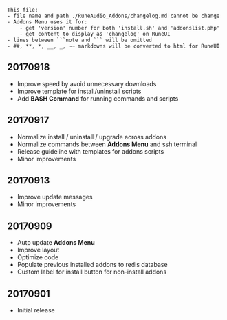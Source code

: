 ```note  
This file: 
- file name and path ./RuneAudio_Addons/changelog.md cannot be change
- Addons Menu uses it for:
    - get 'version' number for both 'install.sh' and 'addonslist.php'
    - get content to display as 'changelog' on RuneUI
- lines between ```note and ``` will be omitted
- ##, **, *, __, _, ~~ markdowns will be converted to html for RuneUI
```

## 20170918
- Improve speed by avoid unnecessary downloads
- Improve template for install/uninstall scripts
- Add **BASH Command** for running commands and scripts

## 20170917
- Normalize install / uninstall / upgrade across addons
- Normalize commands between **Addons Menu** and ssh terminal
- Release guideline with templates for addons scripts
- Minor improvements

## 20170913
- Improve update messages
- Minor improvements

## 20170909
- Auto update **Addons Menu**
- Improve layout
- Optimize code
- Populate previous installed addons to redis database
- Custom label for install button for non-install addons

## 20170901
- Initial release
